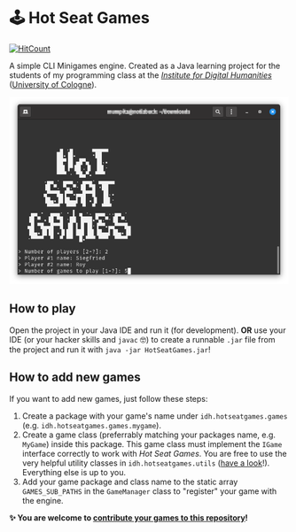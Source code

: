 # 🕹 Hot Seat Games

[![HitCount](http://hits.dwyl.io/bkis/HotSeatGames.svg)](http://hits.dwyl.io/bkis/HotSeatGames)


A simple CLI Minigames engine. Created as a Java learning project for the students of my programming class at the [_Institute for Digital Humanities_](https://github.com/DH-Cologne) ([University of Cologne](https://uni-koeln.de/)).

![screenshot](doc/screenshot.png)


## How to play

Open the project in your Java IDE and run it (for development). **OR** use your IDE (or your hacker skills and `javac` 🤓) to create a runnable `.jar` file from the project and run it with `java -jar HotSeatGames.jar`!


## How to add new games

If you want to add new games, just follow these steps:

1. Create a package with your game's name under `idh.hotseatgames.games` (e.g. `idh.hotseatgames.games.mygame`).
2. Create a game class (preferrably matching your packages name, e.g. `MyGame`) inside this package. This game class must implement the `IGame` interface correctly to work with _Hot Seat Games_. You are free to use the very helpful utility classes in `idh.hotseatgames.utils` ([have a look](https://github.com/bkis/HotSeatGames/tree/main/src/idh/hotseatgames/utils)!). Everything else is up to you.
3. Add your game package and class name to the static array `GAMES_SUB_PATHS` in the `GameManager` class to "register" your game with the engine.

**✨ You are welcome to [contribute your games to this repository](https://guides.github.com/activities/forking/)!**